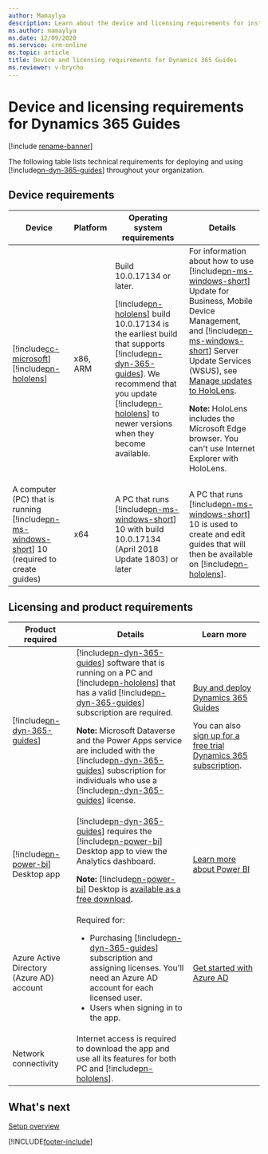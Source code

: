 ```yaml
---
author: Mamaylya
description: Learn about the device and licensing requirements for installing and using Microsoft Dynamics 365 Guides.
ms.author: mamaylya
ms.date: 12/09/2020
ms.service: crm-online
ms.topic: article
title: Device and licensing requirements for Dynamics 365 Guides
ms.reviewer: v-brycho
---
```


# Device and licensing requirements for Dynamics 365 Guides

[!include [rename-banner](~/includes/cc-data-platform-banner.md)]

The following table lists technical requirements for deploying and using [!include[pn-dyn-365-guides](../includes/pn-dyn-365-guides.md)] throughout your organization.

## Device requirements
| Device | Platform | Operating system requirements | Details |
|---|---|---|---|
| [!include[cc-microsoft](../includes/cc-microsoft.md)] [!include[pn-hololens](../includes/pn-hololens.md)] | x86, ARM | Build 10.0.17134 or later.<p>[!include[pn-hololens](../includes/pn-hololens.md)] build 10.0.17134 is the earliest build that supports [!include[pn-dyn-365-guides](../includes/pn-dyn-365-guides.md)]. We recommend that you update [!include[pn-hololens](../includes/pn-hololens.md)] to newer versions when they become available.</p> | For information about how to use [!include[pn-ms-windows-short](../includes/pn-ms-windows-short.md)] Update for Business, Mobile Device Management, and [!include[pn-ms-windows-short](../includes/pn-ms-windows-short.md)] Server Update Services (WSUS), see [Manage updates to HoloLens](/HoloLens/hololens-updates).<p>**Note:** HoloLens includes the Microsoft Edge browser. You can't use Internet Explorer with HoloLens.</p> |
| A computer (PC) that is running [!include[pn-ms-windows-short](../includes/pn-ms-windows-short.md)] 10 (required to create guides) | x64 | A PC that runs [!include[pn-ms-windows-short](../includes/pn-ms-windows-short.md)] 10 with build 10.0.17134 (April 2018 Update 1803) or later | A PC that runs [!include[pn-ms-windows-short](../includes/pn-ms-windows-short.md)] 10 is used to create and edit guides that will then be available on [!include[pn-hololens](../includes/pn-hololens.md)]. |

## Licensing and product requirements

| Product required | Details | Learn more |
|---|---|---|
| [!include[pn-dyn-365-guides](../includes/pn-dyn-365-guides.md)] | [!include[pn-dyn-365-guides](../includes/pn-dyn-365-guides.md)] software that is running on a PC and [!include[pn-hololens](../includes/pn-hololens.md)] that has a valid [!include[pn-dyn-365-guides](../includes/pn-dyn-365-guides.md)] subscription are required.<p>**Note:** Microsoft Dataverse and the Power Apps service are included with the [!include[pn-dyn-365-guides](../includes/pn-dyn-365-guides.md)] subscription for individuals who use a [!include[pn-dyn-365-guides](../includes/pn-dyn-365-guides.md)] license.</p> | [Buy and deploy Dynamics 365 Guides](setup.md)<p>You can also [sign up for a free trial Dynamics 365 subscription](setup.md).</p> |
| [!include[pn-power-bi](../includes/pn-power-bi.md)] Desktop app | [!include[pn-dyn-365-guides](../includes/pn-dyn-365-guides.md)] requires the [!include[pn-power-bi](../includes/pn-power-bi.md)] Desktop app to view the Analytics dashboard.<p>**Note:** [!include[pn-power-bi](../includes/pn-power-bi.md)] Desktop is [available as a free download](https://powerbi.microsoft.com/desktop/).</p> | [Learn more about Power BI](https://powerbi.microsoft.com/desktop/) |
| Azure Active Directory (Azure AD) account | Required for:<ul><li>Purchasing [!include[pn-dyn-365-guides](../includes/pn-dyn-365-guides.md)] subscription and assigning licenses. You'll need an Azure AD account for each licensed user.</li><li>Users when signing in to the app.</li></ul> | [Get started with Azure AD](/azure/active-directory/fundamentals/active-directory-whatis) |
| Network connectivity | Internet access is required to download the app and use all its features for both PC and [!include[pn-hololens](../includes/pn-hololens.md)]. | |

## What's next

[Setup overview](setup.md)


[!INCLUDE[footer-include](../includes/footer-banner.md)]